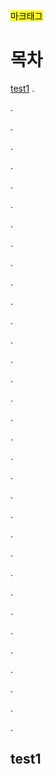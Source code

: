 

<div>
<mark>마크태그</mark>
</div>

# 목차

[test1](#test1)
.

.

.

.

.

.

.

.

.

.

.

.

.

.

.

.

.

.

.

.

.

.

.

.

.

.

.

.

.

.

.

.

.

.
## test1
